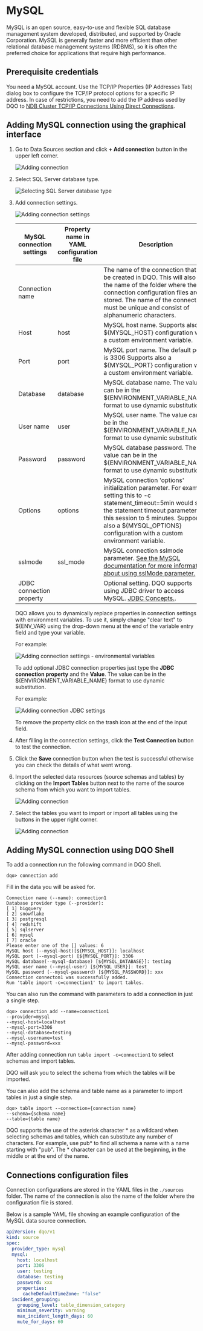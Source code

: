# MySQL

MySQL is an open source, easy-to-use and flexible SQL database management system developed, distributed, and supported by Oracle Corporation.
MySQL is generally faster and more efficient than other relational database management systems (RDBMS), so it is often the preferred
choice for applications that require high performance.

## Prerequisite credentials

You need a MySQL account. Use the TCP/IP Properties (IP Addresses Tab) dialog box to configure the TCP/IP protocol options
for a specific IP address. In case of restrictions, you need to add the IP address used by DQO to [NDB Cluster TCP/IP Connections Using Direct Connections](https://dev.mysql.com/doc/refman/8.0/en/mysql-cluster-tcp-definition-direct.html).

## Adding MySQL connection using the graphical interface

1. Go to Data Sources section and click **+ Add connection** button in the upper left corner.

   ![Adding connection](https://dqops.com/docs/images/working-with-dqo/adding-connections/adding-connection.jpg)

2. Select SQL Server database type.

   ![Selecting SQL Server database type](https://dqops.com/docs/images/working-with-dqo/adding-connections/adding-connection-mysql.jpg)

3. Add connection settings.

   ![Adding connection settings](https://dqops.com/docs/images/working-with-dqo/adding-connections/connection-settings-mysql.jpg)

    | MySQL connection settings | Property name in YAML configuration file | Description                                                                                                                                                                                                                                                             | 
    |---------------------------|-------------------------------------------------------------------------------------------------------------------------------------------------------------------------------------------------------------------------------------------------------------------------|-------------------------------------------------------------------------------------------------------------------------------------------------------------------------------------------------------------------------------------------------------------------------|
    | Connection name           |                                          | The name of the connection that will be created in DQO. This will also be the name of the folder where the connection configuration files are stored. The name of the connection must be unique and consist of alphanumeric characters.                                 |
    | Host                      | host                                     | MySQL host name. Supports also a ${MYSQL_HOST} configuration with a custom environment variable.                                                                                                                                                                        |
    | Port                      | port                                     | MySQL port name. The default port is 3306 Supports also a ${MYSQL_PORT} configuration with a custom environment variable.                                                                                                                                               |
    | Database                  | database                                 | MySQL database name. The value can be in the ${ENVIRONMENT_VARIABLE_NAME} format to use dynamic substitution.                                                                                                                                                           |
    | User name                 | user                                     | MySQL user name. The value can be in the ${ENVIRONMENT_VARIABLE_NAME} format to use dynamic substitution.                                                                                                                                                               |
    | Password                  | password                                 | MySQL database password. The value can be in the ${ENVIRONMENT_VARIABLE_NAME} format to use dynamic substitution.                                                                                                                                                       |
    | Options                   | options                                  | MySQL connection 'options' initialization parameter. For example, setting this to -c statement_timeout=5min would set the statement timeout parameter for this session to 5 minutes. Supports also a ${MYSQL_OPTIONS} configuration with a custom environment variable. |
    | sslmode                   | ssl_mode                                 | MySQL connection sslmode parameter. [See the MySQL documentation for more information about using sslMode parameter.](https://dev.mysql.com/doc/connector-j/8.1/en/connector-j-connp-props-security.html#cj-conn-prop_sslMode)                                          |
    | JDBC connection property  |                                          | Optional setting. DQO supports using JDBC driver to access MySQL. [JDBC Concepts.](https://dev.mysql.com/doc/connector-j/8.0/en/connector-j-usagenotes-basic.html).                                                                                                     |
    
    DQO allows you to dynamically replace properties in connection settings with environment variables. To use it, simply
    change "clear text" to ${ENV_VAR} using the drop-down menu at the end of the variable entry field and type your variable.

    For example:

    ![Adding connection settings - environmental variables](https://dqops.com/docs/images/working-with-dqo/adding-connections/connection-settings-envvar.jpg)

    To add optional JDBC connection properties just type the **JDBC connection property** and the **Value**. The value
    can be in the ${ENVIRONMENT_VARIABLE_NAME} format to use dynamic substitution.

    For example:

    ![Adding connection JDBC settings](https://dqops.com/docs/images/working-with-dqo/adding-connections/connection-settings-JDBC-properties.jpg)

    To remove the property click on the trash icon at the end of the input field.

4. After filling in the connection settings, click the **Test Connection** button to test the connection.
5. Click the **Save** connection button when the test is successful otherwise you can check the details of what went wrong.
6. Import the selected data resources (source schemas and tables) by clicking on the **Import Tables** button next to
   the name of the source schema from which you want to import tables.

    ![Adding connection](https://dqops.com/docs/images/working-with-dqo/adding-connections/importing-schemas.jpg)

7. Select the tables you want to import or import all tables using the buttons in the upper right corner.

    ![Adding connection](https://dqops.com/docs/images/working-with-dqo/adding-connections/importing-tables.jpg)

## Adding MySQL connection using DQO Shell

To add a connection run the following command in DQO Shell.

```
dqo> connection add
```

Fill in the data you will be asked for.

```
Connection name (--name): connection1
Database provider type (--provider): 
[ 1] bigquery
[ 2] snowflake
[ 3] postgresql
[ 4] redshift
[ 5] sqlserver
[ 6] mysql
[ 7] oracle
Please enter one of the [] values: 6
MySQL host (--mysql-host)[${MYSQL_HOST}]: localhost
MySQL port (--mysql-port) [${MYSQL_PORT}]: 3306
MySQL database(--mysql-database) [${MYSQL_DATABASE}]: testing
MySQL user name (--mysql-user) [${MYSQL_USER}]: test
MySQL password (--mysql-password) [${MYSQL_PASSWORD}]: xxx
Connection connecton1 was successfully added.
Run 'table import -c=connection1' to import tables.
```

You can also run the command with parameters to add a connection in just a single step.

```
dqo> connection add --name=connection1
--provider=mysql
--mysql-host=localhost
--mysql-port=3306
--mysql-database=testing
--mysql-username=test
--mysql-password=xxx
```

After adding connection run `table import -c=connection1` to select schemas and import tables.

DQO will ask you to select the schema from which the tables will be imported.

You can also add the schema and table name as a parameter to import tables in just a single step.

```
dqo> table import --connection={connection name}
--schema={schema name}
--table={table name}
```
DQO supports the use of the asterisk character * as a wildcard when selecting schemas and tables, which can substitute
any number of characters. For example, use  pub* to find all schema a name with a name starting with "pub". The *
character can be used at the beginning, in the middle or at the end of the name.

## Connections configuration files

Connection configurations are stored in the YAML files in the `./sources` folder. The name of the connection is also
the name of the folder where the configuration file is stored.

Below is a sample YAML file showing an example configuration of the MySQL data source connection.

``` yaml
apiVersion: dqo/v1
kind: source
spec:
  provider_type: mysql
  mysql:
    host: localhost
    port: 3306
    user: testing
    database: testing
    password: xxx
    properties:
      cacheDefaultTimeZone: "false"
  incident_grouping:
    grouping_level: table_dimension_category
    minimum_severity: warning
    max_incident_length_days: 60
    mute_for_days: 60
```
